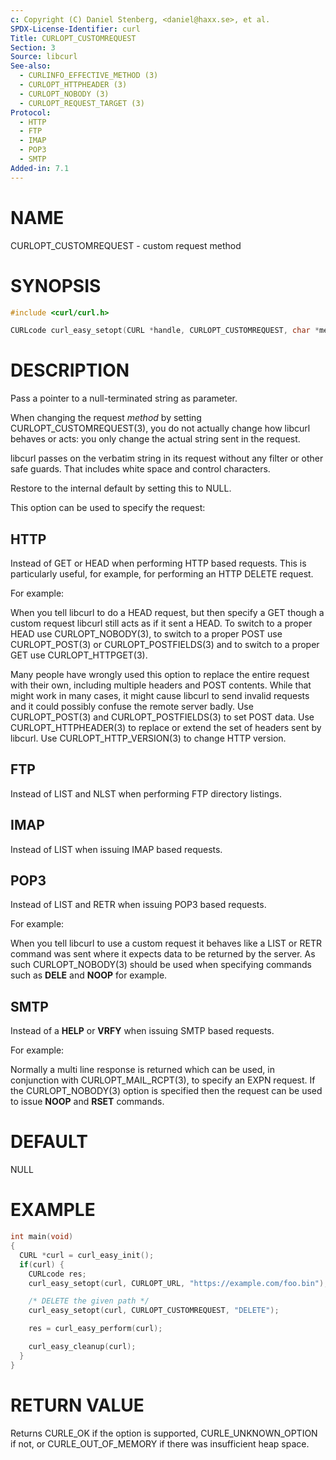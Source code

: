 ```yaml
---
c: Copyright (C) Daniel Stenberg, <daniel@haxx.se>, et al.
SPDX-License-Identifier: curl
Title: CURLOPT_CUSTOMREQUEST
Section: 3
Source: libcurl
See-also:
  - CURLINFO_EFFECTIVE_METHOD (3)
  - CURLOPT_HTTPHEADER (3)
  - CURLOPT_NOBODY (3)
  - CURLOPT_REQUEST_TARGET (3)
Protocol:
  - HTTP
  - FTP
  - IMAP
  - POP3
  - SMTP
Added-in: 7.1
---
```


# NAME

CURLOPT_CUSTOMREQUEST - custom request method

# SYNOPSIS

~~~c
#include <curl/curl.h>

CURLcode curl_easy_setopt(CURL *handle, CURLOPT_CUSTOMREQUEST, char *method);
~~~

# DESCRIPTION

Pass a pointer to a null-terminated string as parameter.

When changing the request *method* by setting CURLOPT_CUSTOMREQUEST(3), you
do not actually change how libcurl behaves or acts: you only change the actual
string sent in the request.

libcurl passes on the verbatim string in its request without any filter or
other safe guards. That includes white space and control characters.

Restore to the internal default by setting this to NULL.

This option can be used to specify the request:

## HTTP

Instead of GET or HEAD when performing HTTP based requests. This is
particularly useful, for example, for performing an HTTP DELETE request.

For example:

When you tell libcurl to do a HEAD request, but then specify a GET though a
custom request libcurl still acts as if it sent a HEAD. To switch to a proper
HEAD use CURLOPT_NOBODY(3), to switch to a proper POST use
CURLOPT_POST(3) or CURLOPT_POSTFIELDS(3) and to switch to a proper
GET use CURLOPT_HTTPGET(3).

Many people have wrongly used this option to replace the entire request with
their own, including multiple headers and POST contents. While that might work
in many cases, it might cause libcurl to send invalid requests and it could
possibly confuse the remote server badly. Use CURLOPT_POST(3) and
CURLOPT_POSTFIELDS(3) to set POST data. Use CURLOPT_HTTPHEADER(3)
to replace or extend the set of headers sent by libcurl. Use
CURLOPT_HTTP_VERSION(3) to change HTTP version.

## FTP

Instead of LIST and NLST when performing FTP directory listings.

## IMAP

Instead of LIST when issuing IMAP based requests.

## POP3

Instead of LIST and RETR when issuing POP3 based requests.

For example:

When you tell libcurl to use a custom request it behaves like a LIST or RETR
command was sent where it expects data to be returned by the server. As such
CURLOPT_NOBODY(3) should be used when specifying commands such as
**DELE** and **NOOP** for example.

## SMTP

Instead of a **HELP** or **VRFY** when issuing SMTP based requests.

For example:

Normally a multi line response is returned which can be used, in conjunction
with CURLOPT_MAIL_RCPT(3), to specify an EXPN request. If the
CURLOPT_NOBODY(3) option is specified then the request can be used to
issue **NOOP** and **RSET** commands.

# DEFAULT

NULL

# EXAMPLE

~~~c
int main(void)
{
  CURL *curl = curl_easy_init();
  if(curl) {
    CURLcode res;
    curl_easy_setopt(curl, CURLOPT_URL, "https://example.com/foo.bin");

    /* DELETE the given path */
    curl_easy_setopt(curl, CURLOPT_CUSTOMREQUEST, "DELETE");

    res = curl_easy_perform(curl);

    curl_easy_cleanup(curl);
  }
}
~~~

# RETURN VALUE

Returns CURLE_OK if the option is supported, CURLE_UNKNOWN_OPTION if not, or
CURLE_OUT_OF_MEMORY if there was insufficient heap space.
